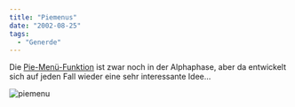 ```yaml
---
title: "Piemenus"
date: "2002-08-25"
tags:
  - "Generde"
---
```


Die [Pie-Menü-Funktion](https://web.archive.org/web/20041114102255/http://optimoz.mozdev.org/piemenus/) ist zwar noch in der Alphaphase, aber da entwickelt sich auf jeden Fall wieder eine sehr interessante Idee…

![piemenu](images/piemenu.gif "Per Rechtsclick erreicht man das Pie-Menü")
